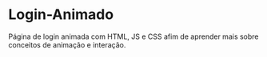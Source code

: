 # Login-Animado
Página de login animada com HTML, JS e CSS afim de aprender mais sobre conceitos de animação e interação.
